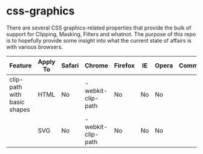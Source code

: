 css-graphics
============

There are several CSS graphics-related properties that provide the bulk of support for Clipping, Masking, Filters and whatnot.  The purpose of this repo is to hopefully provide some insight into what the current state of affairs is with various browsers. 

<table>
<thead>
<tr><th>Feature</th><th>Apply To</th><th>Safari</th><th>Chrome</th><th>Firefox</th><th>IE</th><th>Opera</th><th>Comments</th></tr>
</thead>
<tbody>
<tr><td>clip-path with basic shapes</td><td>HTML</td><td>No</td><td>-webkit-clip-path</td><td>No</td><td>No</td><td>No</td><td></td></tr>
<tr><td></td><td>SVG</td><td>No</td><td>-webkit-clip-path</td><td>No</td><td>No</td><td>No</td><td></td></tr>
</tbody>
</table>
